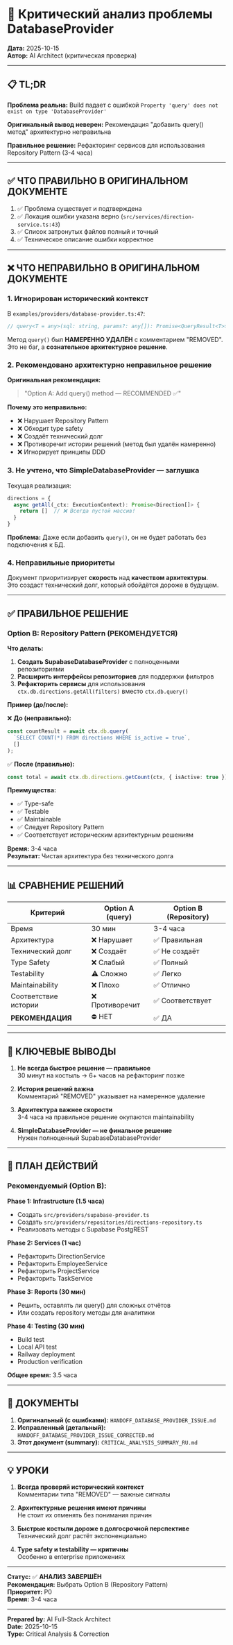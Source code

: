 # 🔴 Критический анализ проблемы DatabaseProvider

**Дата:** 2025-10-15  
**Автор:** AI Architect (критическая проверка)

---

## 📋 TL;DR

**Проблема реальна:** Build падает с ошибкой `Property 'query' does not exist on type 'DatabaseProvider'`

**Оригинальный вывод неверен:** Рекомендация "добавить query() метод" архитектурно неправильна

**Правильное решение:** Рефакторинг сервисов для использования Repository Pattern (3-4 часа)

---

## ✅ ЧТО ПРАВИЛЬНО В ОРИГИНАЛЬНОМ ДОКУМЕНТЕ

1. ✅ Проблема существует и подтверждена
2. ✅ Локация ошибки указана верно (`src/services/direction-service.ts:43`)
3. ✅ Список затронутых файлов полный и точный
4. ✅ Техническое описание ошибки корректное

---

## ❌ ЧТО НЕПРАВИЛЬНО В ОРИГИНАЛЬНОМ ДОКУМЕНТЕ

### 1. **Игнорирован исторический контекст**

В `examples/providers/database-provider.ts:47`:
```typescript
// query<T = any>(sql: string, params?: any[]): Promise<QueryResult<T>> // REMOVED
```

Метод `query()` был **НАМЕРЕННО УДАЛЁН** с комментарием "REMOVED".  
Это не баг, а **сознательное архитектурное решение**.

### 2. **Рекомендовано архитектурно неправильное решение**

**Оригинальная рекомендация:**  
> "Option A: Add query() method — RECOMMENDED ✅"

**Почему это неправильно:**
- ❌ Нарушает Repository Pattern
- ❌ Обходит type safety
- ❌ Создаёт технический долг
- ❌ Противоречит истории решений (метод был удалён намеренно)
- ❌ Игнорирует принципы DDD

### 3. **Не учтено, что SimpleDatabaseProvider — заглушка**

Текущая реализация:
```typescript
directions = {
  async getAll(_ctx: ExecutionContext): Promise<Direction[]> { 
    return []  // ❌ Всегда пустой массив!
  }
}
```

**Проблема:** Даже если добавить `query()`, он не будет работать без подключения к БД.

### 4. **Неправильные приоритеты**

Документ приоритизирует **скорость** над **качеством архитектуры**.  
Это создаст технический долг, который обойдётся дороже в будущем.

---

## ✅ ПРАВИЛЬНОЕ РЕШЕНИЕ

### **Option B: Repository Pattern (РЕКОМЕНДУЕТСЯ)**

**Что делать:**

1. **Создать SupabaseDatabaseProvider** с полноценными репозиториями
2. **Расширить интерфейсы репозиториев** для поддержки фильтров
3. **Рефакторить сервисы** для использования `ctx.db.directions.getAll(filters)` вместо `ctx.db.query()`

**Пример (до/после):**

❌ **До (неправильно):**
```typescript
const countResult = await ctx.db.query(
  `SELECT COUNT(*) FROM directions WHERE is_active = true`, 
  []
);
```

✅ **После (правильно):**
```typescript
const total = await ctx.db.directions.getCount(ctx, { isActive: true });
```

**Преимущества:**
- ✅ Type-safe
- ✅ Testable
- ✅ Maintainable
- ✅ Следует Repository Pattern
- ✅ Соответствует историческим архитектурным решениям

**Время:** 3-4 часа  
**Результат:** Чистая архитектура без технического долга

---

## 📊 СРАВНЕНИЕ РЕШЕНИЙ

| Критерий | Option A (query) | Option B (Repository) |
|----------|-----------------|----------------------|
| Время | 30 мин | 3-4 часа |
| Архитектура | ❌ Нарушает | ✅ Правильная |
| Технический долг | ❌ Создаёт | ✅ Не создаёт |
| Type Safety | ❌ Слабый | ✅ Полный |
| Testability | ⚠️ Сложно | ✅ Легко |
| Maintainability | ❌ Плохо | ✅ Отлично |
| Соответствие истории | ❌ Противоречит | ✅ Соответствует |
| **РЕКОМЕНДАЦИЯ** | ⛔ НЕТ | ✅ ДА |

---

## 🎯 КЛЮЧЕВЫЕ ВЫВОДЫ

1. **Не всегда быстрое решение — правильное**  
   30 минут на костыль → 6+ часов на рефакторинг позже

2. **История решений важна**  
   Комментарий "REMOVED" указывает на намеренное удаление

3. **Архитектура важнее скорости**  
   3-4 часа на правильное решение окупаются maintainability

4. **SimpleDatabaseProvider — не финальное решение**  
   Нужен полноценный SupabaseDatabaseProvider

---

## 🚀 ПЛАН ДЕЙСТВИЙ

### **Рекомендуемый (Option B):**

**Phase 1: Infrastructure (1.5 часа)**
- Создать `src/providers/supabase-provider.ts`
- Создать `src/providers/repositories/directions-repository.ts`
- Реализовать методы с Supabase PostgREST

**Phase 2: Services (1 час)**
- Рефакторить DirectionService
- Рефакторить EmployeeService
- Рефакторить ProjectService
- Рефакторить TaskService

**Phase 3: Reports (30 мин)**
- Решить, оставлять ли query() для сложных отчётов
- Или создать repository методы для аналитики

**Phase 4: Testing (30 мин)**
- Build test
- Local API test
- Railway deployment
- Production verification

**Общее время:** 3.5 часа

---

## 📁 ДОКУМЕНТЫ

1. **Оригинальный (с ошибками):** `HANDOFF_DATABASE_PROVIDER_ISSUE.md`
2. **Исправленный (детальный):** `HANDOFF_DATABASE_PROVIDER_ISSUE_CORRECTED.md`
3. **Этот документ (summary):** `CRITICAL_ANALYSIS_SUMMARY_RU.md`

---

## 💡 УРОКИ

1. **Всегда проверяй исторический контекст**  
   Комментарии типа "REMOVED" — важные сигналы

2. **Архитектурные решения имеют причины**  
   Не стоит их отменять без понимания причин

3. **Быстрые костыли дороже в долгосрочной перспективе**  
   Технический долг растёт экспоненциально

4. **Type safety и testability — критичны**  
   Особенно в enterprise приложениях

---

**Статус:** ✅ **АНАЛИЗ ЗАВЕРШЁН**  
**Рекомендация:** Выбрать Option B (Repository Pattern)  
**Приоритет:** P0  
**Время:** 3-4 часа

---

**Prepared by:** AI Full-Stack Architect  
**Date:** 2025-10-15  
**Type:** Critical Analysis & Correction

